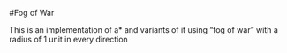 #Fog of War

This is an implementation of a\* and variants of it using “fog of war” with a radius of 1 unit in every direction


